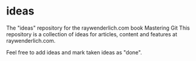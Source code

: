 # ideas
The "ideas" repository for the raywenderlich.com book Mastering Git
This repository is a collection of ideas for articles, content and features at raywenderlich.com.

Feel free to add ideas and mark taken ideas as "done".
